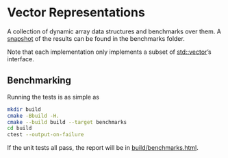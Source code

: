 # Vector Representations

A collection of dynamic array data structures and benchmarks over them. A [snapshot](benchmarks/results.pdf) of the results can be found in the benchmarks folder.

Note that each implementation only implements a subset of [std::vector][]’s interface.

[std::vector]: http://en.cppreference.com/w/cpp/container/vector



## Benchmarking

Running the tests is as simple as

```sh
mkdir build
cmake -Bbuild -H.
cmake --build build --target benchmarks
cd build
ctest --output-on-failure
```

If the unit tests all pass, the report will be in [build/benchmarks.html](build/benchmarks.html).


